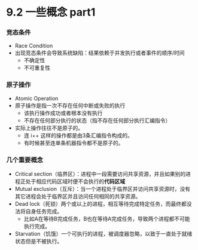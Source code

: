 # 9.2 一些概念 part1

### 竞态条件

* Race Condition
* 出现竞态条件会导致系统缺陷：结果依赖于并发执行或者事件的顺序/时间
    * 不确定性
    * 不可重复性

### 原子操作

* Atomic Operation
* 原子操作是指一次不存在任何中断或失败的执行
    * 该执行操作成功或者根本没有执行
    * 不存在任何部分执行的状态（指不存在任何部分执行汇编指令）
* 实际上操作往往不是原子的。
    * 连 i++ 这样的操作都是由3条汇编指令构成的。
    * 有时候甚至连单条机器指令都不是原子的。

### 几个重要概念

* Critical section（临界区）：进程中一段需要访问共享资源，并且如果别的进程正处于相应代码区域时便不会执行的**代码区域**
* Mutual exclusion（互斥）：当一个进程处于临界区并访问共享资源时，没有其它进程会处于临界区并且访问任何相同的共享资源。
* Dead lock（死锁）两个或以上的进程，相互等待完成特定任务，而最终都没法将自身任务完成。
    * 比如A在等待B完成任务，B也在等待A完成任务，导致两个进程都不可能执行完成。
* Starvation（饥饿）一个可执行的进程，被调度器忽略，以致于一直处于就绪状态但是不被执行。